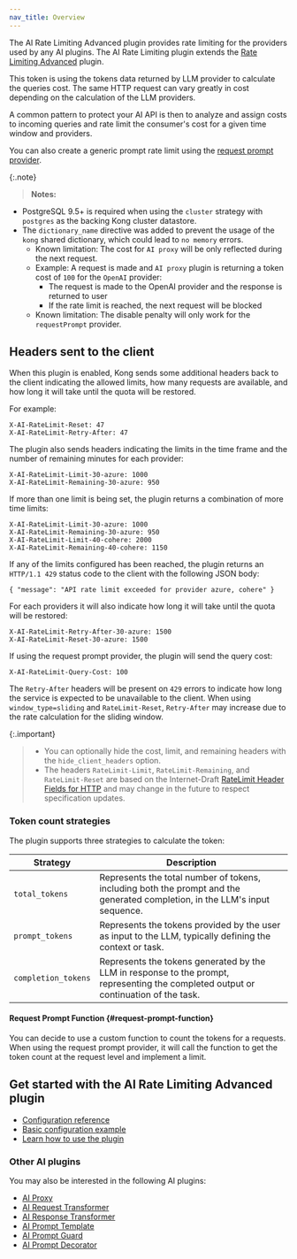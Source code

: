 ```yaml
---
nav_title: Overview
---
```


The AI Rate Limiting Advanced plugin provides rate limiting for the providers used by any AI plugins. The
AI Rate Limiting plugin extends the
[Rate Limiting Advanced](/hub/kong-inc/rate-limiting-advanced/) plugin.

This token is using the tokens data returned by LLM provider to calculate the queries cost.
The same HTTP request can vary greatly in cost depending on the calculation of the 
LLM providers.

A common pattern to protect your AI API is then to analyze and
assign costs to incoming  queries and rate limit the consumer's
cost for a given time window and providers.

You can also create a generic prompt rate limit using the [request prompt provider](#request-prompt-function).

{:.note}
> **Notes:**
  * PostgreSQL 9.5+ is required when using the `cluster` strategy with `postgres` as the backing Kong cluster datastore.
  * The `dictionary_name` directive was added to prevent the usage of the `kong` shared dictionary, which could lead to `no memory` errors.
    * Known limitation: The cost for `AI proxy` will be only reflected during the next request.
    * Example: A request is made and `AI proxy` plugin is returning a token cost of `100` for the `OpenAI` provider:
      - The request is made to the OpenAI provider and the response is returned to user
      -  If the rate limit is reached, the next request will be blocked
    * Known limitation: The disable penalty will only work for the `requestPrompt` provider.


## Headers sent to the client

When this plugin is enabled, Kong sends some additional headers back to the client
indicating the allowed limits, how many requests are available, and how long it will take
until the quota will be restored.

For example:

```plaintext
X-AI-RateLimit-Reset: 47
X-AI-RateLimit-Retry-After: 47
```

The plugin also sends headers indicating the limits in the time frame and the number
of remaining minutes for each provider:

```plaintext
X-AI-RateLimit-Limit-30-azure: 1000
X-AI-RateLimit-Remaining-30-azure: 950
```

If more than one limit is being set, the plugin returns a combination of more time limits:

```plaintext
X-AI-RateLimit-Limit-30-azure: 1000
X-AI-RateLimit-Remaining-30-azure: 950
X-AI-RateLimit-Limit-40-cohere: 2000
X-AI-RateLimit-Remaining-40-cohere: 1150
```

If any of the limits configured has been reached, the plugin returns an `HTTP/1.1 429` status
code to the client with the following JSON body:

```plaintext
{ "message": "API rate limit exceeded for provider azure, cohere" }
```

For each providers it will also indicate how long it  will take until the quota will be restored:

```plaintext
X-AI-RateLimit-Retry-After-30-azure: 1500
X-AI-RateLimit-Reset-30-azure: 1500
```

If using the request prompt provider, the plugin will send the query cost:

```plaintext
X-AI-RateLimit-Query-Cost: 100
```

The `Retry-After` headers will be present on `429` errors to indicate how long the service is
expected to be unavailable to the client. When using `window_type=sliding` and `RateLimit-Reset`, `Retry-After`
may increase due to the rate calculation for the sliding window.

{:.important}
> * You can optionally hide the cost, limit, and remaining headers with the `hide_client_headers` option.
> * The headers `RateLimit-Limit`, `RateLimit-Remaining`, and `RateLimit-Reset` are based on the Internet-Draft [RateLimit Header Fields for HTTP](https://datatracker.ietf.org/doc/draft-ietf-httpapi-ratelimit-headers) and may change in the future to respect specification updates.


### Token count strategies

The plugin supports three strategies to calculate the token:

| Strategy    | Description |
| --------- | ---- |
| `total_tokens`   | Represents the total number of tokens, including both the prompt and the generated completion, in the LLM's input sequence. 
| `prompt_tokens` | Represents the tokens provided by the user as input to the LLM, typically defining the context or task.
| `completion_tokens`   | Represents the tokens generated by the LLM in response to the prompt, representing the completed output or continuation of the task.


#### Request Prompt Function {#request-prompt-function}

You can decide to use a custom function to count the tokens for a requests. When using the request prompt provider, it will call the function to get the token count at the request level and implement a limit.


## Get started with the AI Rate Limiting Advanced plugin

* [Configuration reference](/hub/kong-inc/ai-rate-limiting-advanced/configuration/)
* [Basic configuration example](/hub/kong-inc/ai-rate-limiting-advanced/how-to/basic-example/)
* [Learn how to use the plugin](/hub/kong-inc/ai-rate-limiting-advanced/how-to/)

### Other AI plugins

You may also be interested in the following AI plugins:
* [AI Proxy](/hub/kong-inc/ai-proxy/)
* [AI Request Transformer](/hub/kong-inc/ai-request-transformer/)
* [AI Response Transformer](/hub/kong-inc/ai-response-transformer/)
* [AI Prompt Template](/hub/kong-inc/ai-prompt-template/)
* [AI Prompt Guard](/hub/kong-inc/ai-prompt-guard/)
* [AI Prompt Decorator](/hub/kong-inc/ai-prompt-decorator/)